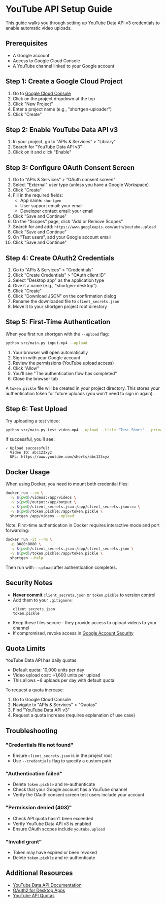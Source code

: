 # YouTube API Setup Guide

This guide walks you through setting up YouTube Data API v3 credentials to enable automatic video uploads.

## Prerequisites

- A Google account
- Access to Google Cloud Console
- A YouTube channel linked to your Google account

## Step 1: Create a Google Cloud Project

1. Go to [Google Cloud Console](https://console.cloud.google.com/)
2. Click on the project dropdown at the top
3. Click "New Project"
4. Enter a project name (e.g., "shortgen-uploader")
5. Click "Create"

## Step 2: Enable YouTube Data API v3

1. In your project, go to "APIs & Services" > "Library"
2. Search for "YouTube Data API v3"
3. Click on it and click "Enable"

## Step 3: Configure OAuth Consent Screen

1. Go to "APIs & Services" > "OAuth consent screen"
2. Select "External" user type (unless you have a Google Workspace)
3. Click "Create"
4. Fill in the required fields:
   - App name: `shortgen`
   - User support email: your email
   - Developer contact email: your email
5. Click "Save and Continue"
6. On the "Scopes" page, click "Add or Remove Scopes"
7. Search for and add: `https://www.googleapis.com/auth/youtube.upload`
8. Click "Save and Continue"
9. On "Test users", add your Google account email
10. Click "Save and Continue"

## Step 4: Create OAuth2 Credentials

1. Go to "APIs & Services" > "Credentials"
2. Click "Create Credentials" > "OAuth client ID"
3. Select "Desktop app" as the application type
4. Give it a name (e.g., "shortgen-desktop")
5. Click "Create"
6. Click "Download JSON" on the confirmation dialog
7. Rename the downloaded file to `client_secrets.json`
8. Move it to your shortgen project root directory

## Step 5: First-Time Authentication

When you first run shortgen with the `--upload` flag:

```bash
python src/main.py input.mp4 --upload
```

1. Your browser will open automatically
2. Sign in with your Google account
3. Review the permissions (YouTube upload access)
4. Click "Allow"
5. You'll see "The authentication flow has completed"
6. Close the browser tab

A `token.pickle` file will be created in your project directory. This stores your authentication token for future uploads (you won't need to sign in again).

## Step 6: Test Upload

Try uploading a test video:

```bash
python src/main.py test_video.mp4 --upload --title "Test Short" --privacy private
```

If successful, you'll see:
```
✓ Upload successful!
  Video ID: abc123xyz
  URL: https://www.youtube.com/shorts/abc123xyz
```

## Docker Usage

When using Docker, you need to mount both credential files:

```bash
docker run --rm \
  -v $(pwd)/videos:/app/videos \
  -v $(pwd)/output:/app/output \
  -v $(pwd)/client_secrets.json:/app/client_secrets.json:ro \
  -v $(pwd)/token.pickle:/app/token.pickle \
  shortgen /app/videos --upload
```

Note: First-time authentication in Docker requires interactive mode and port forwarding:

```bash
docker run -it --rm \
  -p 8080:8080 \
  -v $(pwd)/client_secrets.json:/app/client_secrets.json \
  -v $(pwd)/token.pickle:/app/token.pickle \
  shortgen --help
```

Then run with `--upload` after authentication completes.

## Security Notes

- **Never commit** `client_secrets.json` or `token.pickle` to version control
- Add them to your `.gitignore`:
  ```
  client_secrets.json
  token.pickle
  ```
- Keep these files secure - they provide access to upload videos to your channel
- If compromised, revoke access in [Google Account Security](https://myaccount.google.com/permissions)

## Quota Limits

YouTube Data API has daily quotas:
- Default quota: 10,000 units per day
- Video upload cost: ~1,600 units per upload
- This allows ~6 uploads per day with default quota

To request a quota increase:
1. Go to Google Cloud Console
2. Navigate to "APIs & Services" > "Quotas"
3. Find "YouTube Data API v3"
4. Request a quota increase (requires explanation of use case)

## Troubleshooting

### "Credentials file not found"
- Ensure `client_secrets.json` is in the project root
- Use `--credentials` flag to specify a custom path

### "Authentication failed"
- Delete `token.pickle` and re-authenticate
- Check that your Google account has a YouTube channel
- Verify the OAuth consent screen test users include your account

### "Permission denied (403)"
- Check API quota hasn't been exceeded
- Verify YouTube Data API v3 is enabled
- Ensure OAuth scopes include `youtube.upload`

### "Invalid grant"
- Token may have expired or been revoked
- Delete `token.pickle` and re-authenticate

## Additional Resources

- [YouTube Data API Documentation](https://developers.google.com/youtube/v3)
- [OAuth2 for Desktop Apps](https://developers.google.com/identity/protocols/oauth2/native-app)
- [YouTube API Quotas](https://developers.google.com/youtube/v3/getting-started#quota)
